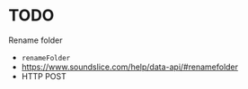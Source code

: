 # TODO

Rename folder
- `renameFolder`
- https://www.soundslice.com/help/data-api/#renamefolder
- HTTP POST
